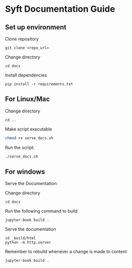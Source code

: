# Syft Documentation Guide

## Set up environment
Clone repository
```
git clone <repo_url>
```

Change directory
```
cd docs
```

Install dependencies
```
pip install -r requirements.txt

```

## For Linux/Mac
Change directory
```
cd ..
```
Make script executable

```bash
chmod +x serve_docs.sh
```

Run the script:

```bash
./serve_docs.sh
```

## For windows
Serve the Documentation:

Change directory
```
cd docs
```

Run the following command to build
```
jupyter-book build .
```

Serve the documentation
```
cd _build/html
python -m http.server
```

Remember to rebuild whenever a change is made to content
```
jupyter-book build .

```
